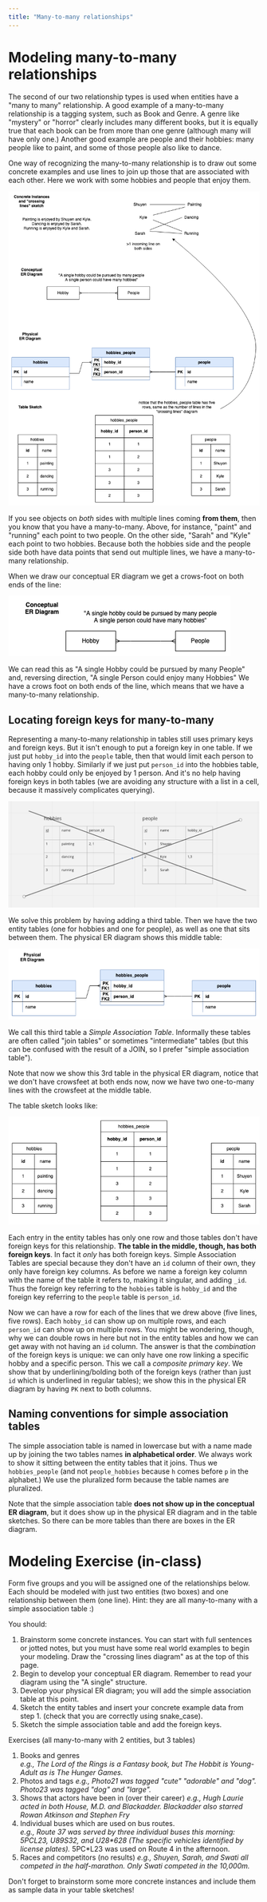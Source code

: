```yaml
---
title: "Many-to-many relationships"
---
```

Modeling many-to-many relationships
=================================================================

The second of our two relationship types is used when entities have a "many to many" relationship. A good example of a many-to-many relationship is a tagging system, such as Book and Genre. A genre like "mystery" or "horror" clearly includes many different books, but it is equally true that each book can be from more than one genre (although many will have only one.)  Another good example are people and their hobbies: many people like to paint, and some of those people also like to dance.

One way of recognizing the many-to-many relationship is to draw out some concrete examples and use lines to join up those that are associated with each other.  Here we work with some hobbies and people that enjoy them.

![](images/people_and_hobbies_full.png)

If you see objects on _both_ sides with multiple lines coming **from them**, then you know that you have a many-to-many. Above, for instance, "paint" and "running" each point to two people. On the other side, "Sarah" and "Kyle" each point to two hobbies. Because both the hobbies side and the people side both have data points that send out multiple lines, we have a many-to-many relationship.

When we draw our conceptual ER diagram we get a crows-foot on both ends of the line:

![](images/people_and_hobbies_conceptual.png)

We can read this as "A single Hobby could be pursued by many People" and, reversing direction, "A single Person could enjoy many Hobbies" We have a crows foot on both ends of the line, which means that we have a many-to-many relationship.

## Locating foreign keys for many-to-many

Representing a many-to-many relationship in tables still uses primary keys and foreign keys. But it isn't enough to put a foreign key in one table. If we just put `hobby_id` into the `people` table, then that would limit each person to having only 1 hobby. Similarly if we just put `person_id` into the hobbies table, each hobby could only be enjoyed by 1 person. And it's no help having foreign keys in both tables (we are avoiding any structure with a list in a cell, because it massively complicates querying).

![](images/ForeignKeysInBoth.png)

We solve this problem by having adding a third table.  Then we have the two entity tables (one for hobbies and one for people), as well as one that sits between them. The physical ER diagram shows this middle table:

![](images/people_and_hobbies_physical.png)


We call this third table a _Simple Association Table_. Informally these tables are often called "join tables" or sometimes "intermediate" tables (but this can be confused with the result of a JOIN, so I prefer "simple association table").

Note that now we show this 3rd table in the physical ER diagram, notice that we don't have crowsfeet at both ends now, now we have two one-to-many lines with the crowsfeet at the middle table.

The table sketch looks like:

![](images/people_and_hobbies_table_sketch.png)

Each entry in the entity tables has only one row and those tables don't have foreign keys for this relationship.  **The table in the middle, though, has both foreign keys**. In fact it *only* has both foreign keys. Simple Association Tables are special because they don't have an `id` column of their own, they only have foreign key columns. As before we name a foreign key column with the name of the table it refers to, making it singular, and adding `_id`. Thus the foreign key referring to the `hobbies` table is `hobby_id` and the foreign key referring to the `people` table is `person_id`.

Now we can have a row for each of the lines that we drew above (five lines, five rows). Each `hobby_id` can show up on multiple rows, and each `person_id` can show up on multiple rows.  You might be wondering, though, why we can double rows in here but not in the entity tables and how we can get away with not having an `id` column. The answer is that the _combination_ of the foreign keys is unique: we can only have one row linking a specific hobby and a specific person. This we call a _composite primary key_. We show that by underlining/bolding both of the foreign keys (rather than just `id` which is underlined in regular tables); we show this in the physical ER diagram by having `PK` next to both columns.

## Naming conventions for simple association tables

The simple association table is named in lowercase but with a name made up by joining the two tables names **in alphabetical order**. We always work to show it sitting between the entity tables that it joins. Thus we `hobbies_people` (and not `people_hobbies` because `h` comes before `p` in the alphabet.) We use the pluralized form because the table names are pluralized.

Note that the simple association table **does not show up in the conceptual ER diagram**, but it does show up in the physical ER diagram and in the table sketches. So there can be more tables than there are boxes in the ER diagram.

# Modeling Exercise (in-class)

Form five groups and you will be assigned one of the relationships below. Each should be modeled with just two entities (two boxes) and one relationship between them (one line). Hint: they are all many-to-many with a simple association table :)

You should:

1. Brainstorm some concrete instances. You can start with full sentences or jotted notes, but you must have some real world examples to begin your modeling. Draw the "crossing lines diagram" as at the top of this page.
2. Begin to develop your conceptual ER diagram. Remember to read your diagram using the "A single" structure.
3. Develop your physical ER diagram; you will add the simple association table at this point.
4. Sketch the entity tables and insert your concrete example data from step 1. (check that you are correctly using snake_case).
5. Sketch the simple association table and add the foreign keys.

Exercises (all many-to-many with 2 entities, but 3 tables)

1. Books and genres  
_e.g., The Lord of the Rings is a Fantasy book, but The Hobbit is Young-Adult as is The Hunger Games._
2. Photos and tags
_e.g., Photo21 was tagged "cute" "adorable" and "dog". Photo23 was tagged "dog" and "large"._
3. Shows that actors have been in (over their career)
_e.g., Hugh Laurie acted in both House, M.D. and Blackadder. Blackadder also starred Rowan Atkinson and Stephen Fry_
4. Individual buses which are used on bus routes.  
_e.g., Route 37 was served by three individual buses this morning: 5PC*L23, U89*S32, and U28*628 (The specific vehicles identified by license plates)._  5PC*L23 was used on Route 4 in the afternoon.
5. Races and competitors (no results)
_e.g., Shuyen, Sarah, and Swati all competed in the half-marathon. Only Swati competed in the 10,000m._

Don't forget to brainstorm some more concrete instances and include them as sample data in your table sketches!
